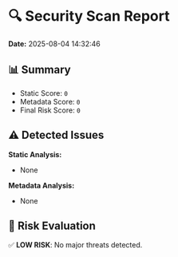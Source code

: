 # 🔍 Security Scan Report
**Date:** 2025-08-04 14:32:46

## 📊 Summary
- Static Score: `0`
- Metadata Score: `0`
- Final Risk Score: `0`

## ⚠️ Detected Issues
**Static Analysis:**
- None

**Metadata Analysis:**
- None

## 🧠 Risk Evaluation
✅ **LOW RISK**: No major threats detected.